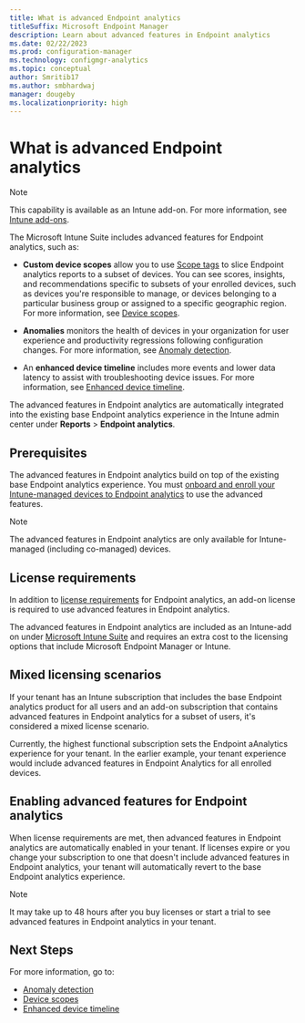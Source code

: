 ```yaml
---
title: What is advanced Endpoint analytics
titleSuffix: Microsoft Endpoint Manager
description: Learn about advanced features in Endpoint analytics
ms.date: 02/22/2023
ms.prod: configuration-manager
ms.technology: configmgr-analytics
ms.topic: conceptual
author: Smritib17
ms.author: smbhardwaj
manager: dougeby
ms.localizationpriority: high
---
```


# What is advanced Endpoint analytics

> [!NOTE]
> This capability is available as an Intune add-on. For more information, see [Intune add-ons](../intune/fundamentals/intune-add-ons.md).

The Microsoft Intune Suite includes advanced features for Endpoint analytics, such as:

- **Custom device scopes** allow you to use [Scope tags](../intune/fundamentals/scope-tags.md) to slice Endpoint analytics reports to a subset of devices. You can see scores, insights, and recommendations specific to subsets of your enrolled devices, such as devices you're responsible to manage, or devices belonging to a particular business group or assigned to a specific geographic region. For more information, see [Device scopes](device-scopes.md).

- **Anomalies** monitors the health of devices in your organization for user experience and productivity regressions following configuration changes. For more information, see [Anomaly detection](anomaly-detection.md).

- An **enhanced device timeline** includes more events and lower data latency to assist with troubleshooting device issues. For more information, see [Enhanced device timeline](enhanced-device-timeline.md).

The advanced features in Endpoint analytics are automatically integrated into the existing base Endpoint analytics experience in the Intune admin center under **Reports** > **Endpoint analytics**.

## Prerequisites
 
The advanced features in Endpoint analytics build on top of the existing base Endpoint analytics experience. You must [onboard and enroll your Intune-managed devices to Endpoint analytics](enroll-intune.md) to use the advanced features.

> [!NOTE]
> The advanced features in Endpoint analytics are only available for Intune-managed (including co-managed) devices.

## License requirements

In addition to [license requirements](enroll-intune.md#licensing-prerequisites) for Endpoint analytics, an add-on license is required to use advanced features in Endpoint analytics. 

The advanced features in Endpoint analytics are included as an Intune-add on under [Microsoft Intune Suite](../intune/fundamentals/intune-add-ons.md) and requires an extra cost to the licensing options that include Microsoft Endpoint Manager or Intune.

## Mixed licensing scenarios

If your tenant has an Intune subscription that includes the base Endpoint analytics product for all users and an add-on subscription that contains advanced features in Endpoint analytics for a subset of users, it's considered a mixed license scenario.

Currently, the highest functional subscription sets the Endpoint aAnalytics experience for your tenant. In the earlier example, your tenant experience would include advanced features in Endpoint Analytics for all enrolled devices.  

## Enabling advanced features for Endpoint analytics 

When license requirements are met, then advanced features in Endpoint analytics are automatically enabled in your tenant. If licenses expire or you change your subscription to one that doesn't include advanced features in Endpoint analytics, your tenant will automatically revert to the base Endpoint analytics experience.  

> [!NOTE]
> It may take up to 48 hours after you buy licenses or start a trial to see advanced features in Endpoint analytics in your tenant. 

## Next Steps

For more information, go to:

- [Anomaly detection](anomaly-detection.md)
- [Device scopes](device-scopes.md)
- [Enhanced device timeline](enhanced-device-timeline.md)  

